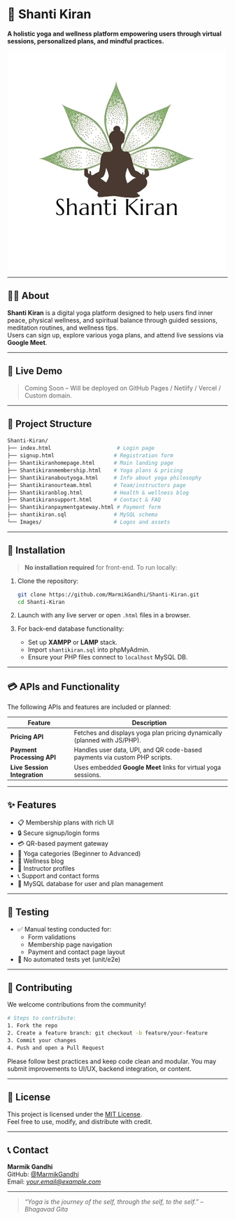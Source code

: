 
# 🌿 Shanti Kiran

**A holistic yoga and wellness platform empowering users through virtual sessions, personalized plans, and mindful practices.**

![Shanti Kiran Logo](Images/shantikiranlogo.jpg)

---

## 🧘‍♀️ About

**Shanti Kiran** is a digital yoga platform designed to help users find inner peace, physical wellness, and spiritual balance through guided sessions, meditation routines, and wellness tips.  
Users can sign up, explore various yoga plans, and attend live sessions via **Google Meet**.

---

## 🚀 Live Demo

> Coming Soon – Will be deployed on GitHub Pages / Netlify / Vercel / Custom domain.

---

## 📂 Project Structure

```bash
Shanti-Kiran/
├── index.html                     # Login page
├── signup.html                   # Registration form
├── Shantikiranhomepage.html      # Main landing page
├── Shantikiranmembership.html    # Yoga plans & pricing
├── Shantikiranaboutyoga.html     # Info about yoga philosophy
├── Shantikiranourteam.html       # Team/instructors page
├── Shantikiranblog.html          # Health & wellness blog
├── Shantikiransupport.html       # Contact & FAQ
├── Shantikiranpaymentgateway.html # Payment form
├── shantikiran.sql               # MySQL schema
└── Images/                       # Logos and assets
```

---

## 🔧 Installation

> **No installation required** for front-end. To run locally:

1. Clone the repository:
   ```bash
   git clone https://github.com/MarmikGandhi/Shanti-Kiran.git
   cd Shanti-Kiran
   ```

2. Launch with any live server or open `.html` files in a browser.

3. For back-end database functionality:
   - Set up **XAMPP** or **LAMP** stack.
   - Import `shantikiran.sql` into phpMyAdmin.
   - Ensure your PHP files connect to `localhost` MySQL DB.

---

## 💳 APIs and Functionality

The following APIs and features are included or planned:

| Feature                  | Description                                                                 |
|--------------------------|-----------------------------------------------------------------------------|
| **Pricing API**          | Fetches and displays yoga plan pricing dynamically (planned with JS/PHP).  |
| **Payment Processing API** | Handles user data, UPI, and QR code-based payments via custom PHP scripts. |
| **Live Session Integration** | Uses embedded **Google Meet** links for virtual yoga sessions.             |

---

## ✨ Features

- 📋 Membership plans with rich UI
- 🔒 Secure signup/login forms
- 💳 QR-based payment gateway
- 🧘 Yoga categories (Beginner to Advanced)
- 📰 Wellness blog
- 👥 Instructor profiles
- 📞 Support and contact forms
- 📁 MySQL database for user and plan management

---

## 🧪 Testing

- ✅ Manual testing conducted for:
  - Form validations
  - Membership page navigation
  - Payment and contact page layout
- 🚫 No automated tests yet (unit/e2e)

---

## 🤝 Contributing

We welcome contributions from the community!

```bash
# Steps to contribute:
1. Fork the repo
2. Create a feature branch: git checkout -b feature/your-feature
3. Commit your changes
4. Push and open a Pull Request
```

Please follow best practices and keep code clean and modular. You may submit improvements to UI/UX, backend integration, or content.

---

## 🪪 License

This project is licensed under the [MIT License](LICENSE).  
Feel free to use, modify, and distribute with credit.

---

## 📞 Contact

**Marmik Gandhi**  
GitHub: [@MarmikGandhi](https://github.com/MarmikGandhi)  
Email: *your.email@example.com*

---

> *“Yoga is the journey of the self, through the self, to the self.”* – _Bhagavad Gita_
